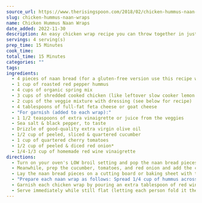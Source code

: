 ```yaml
---
source_url: https://www.therisingspoon.com/2018/02/chicken-hummus-naan-wraps.html
slug: chicken-hummus-naan-wraps
name: Chicken Hummus Naan Wraps
date_added: 2022-11-30
description: An easy chicken wrap recipe you can throw together in just 15 minutes for a quick & healthy dinner or lunch. Featuring simple ingredients like shredded chicken, hummus, chopped fresh veggies, a homemade red wine vinaigrette, and crumbled cheese all piled onto a piece of soft & chewy naan bread (Indian flatbread). Fix this on a busy weeknight or prep it for the week ahead for grab & go meals.
servings: 4 serving(s)
prep_time: 15 Minutes
cook_time: 
total_time: 15 Minutes
categories: ""
tags: 
ingredients:
  - 4 pieces of naan bread (for a gluten-free version use this recipe with GF AP flour or this recipe with cassava flour)
  - 1 cup of roasted red pepper hummus
  - 4 cups of organic spring mix
  - 3 cups of shredded cooked chicken (like leftover slow cooker lemon pepper chicken OR rotisserie chicken)
  - 2 cups of the veggie mixture with dressing (see below for recipe)
  - 4 tablespoons of full-fat feta cheese or goat cheese
  - "For garnish (added to each wrap):"
  - 1 1/2 teaspoons of extra vinaigrette or juice from the veggies
  - Sea salt & black pepper, to taste
  - Drizzle of good-quality extra virgin olive oil
  - 1/2 cup of peeled, sliced & quartered cucumber
  - 1 cup of quartered cherry tomatoes
  - 1/2 cup of peeled & diced red onion*
  - 1/4-1/3 cup of homemade red wine vinaigrette
directions:
  - Turn on your oven's LOW broil setting and pop the naan bread pieces onto the middle rack. Warm & slightly toast each side for about 3-5 minutes, keeping an eye on them so they don't get too dark (I always set a timer). Alternately, you can warm the naan bread in a skillet on the stove or in a toaster oven if you don't want to turn on your oven.
  - Meanwhile, prep the cucumber, tomatoes, and red onion and add the chopped veggies to a medium-sized bowl. Pour vinaigrette over the veggie mixture and toss the vegetables until they're well coated.
  - Lay the naan bread pieces on a cutting board or baking sheet with the inside facing up (the side that's less charred).
  - "Prepare each naan wrap as follows: Spread 1/4 cup of hummus across the whole surface, place 1 cup of spring mix on half the naan, then the cooked shredded chicken on the other half. Scoop 1/2 cup of the veggie mixture on top of the salad mix (this helps to absorb a bit of the dressing), then crumble 1 tablespoon of feta cheese over the veggies."
  - Garnish each chicken wrap by pouring an extra tablespoon of red wine vinaigrette or juice from the bottom of the veggie bowl over the whole wrap, followed by sea salt & cracked black pepper (to taste) and a drizzle of extra virgin olive oil.
  - Serve immediately while still flat (letting each person fold it themselves) OR for a nice presentation, tie a small length of hemp cord around each wrap beforehand.
---
```

